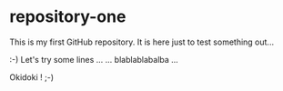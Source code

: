 # repository-one
This is my first GitHub repository. It is here just to test something out...

:-) Let's try some lines ...
  ... blablablabalba ...
  
Okidoki !  ;-)
